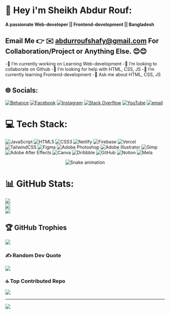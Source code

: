 # 💫 Hey i'm Sheikh Abdur Rouf:

**A passionate Web-developer || Frontend-development || Bangladesh**

## Email Me 👉 ✉️ **abdurroufshafy@gmail.com** For Collaboration/Project or Anything Else. 😊😊

-🔭 I’m currently working on Learning Web-development 
-👯 I’m looking to collaborate on Github
-🤝 I’m looking for help with HTML, CSS, JS
-🌱 I’m currently learning Frontend-development 
-💬 Ask me about HTML, CSS, JS


## 🌐 Socials:
[![Behance](https://img.shields.io/badge/Behance-1769ff?logo=behance&logoColor=white)](https://www.behance.net/sheikhrouf1) [![Facebook](https://img.shields.io/badge/Facebook-%231877F2.svg?logo=Facebook&logoColor=white)](https://www.facebook.com/abdulrofshafy.shafy/) [![Instagram](https://img.shields.io/badge/Instagram-%23E4405F.svg?logo=Instagram&logoColor=white)](https://instagram.com/whois_me_44) [![Stack Overflow](https://img.shields.io/badge/-Stackoverflow-FE7A16?logo=stack-overflow&logoColor=white)](https://stackoverflow.com/users/30891407) [![YouTube](https://img.shields.io/badge/YouTube-%23FF0000.svg?logo=YouTube&logoColor=white)](https://youtube.com/@@abdurroufshafy9861) [![email](https://img.shields.io/badge/Email-D14836?logo=gmail&logoColor=white)](mailto:abdurroufshafy@gmail.com) 

# 💻 Tech Stack:
![JavaScript](https://img.shields.io/badge/javascript-%23323330.svg?style=flat&logo=javascript&logoColor=%23F7DF1E) ![HTML5](https://img.shields.io/badge/html5-%23E34F26.svg?style=flat&logo=html5&logoColor=white) ![CSS3](https://img.shields.io/badge/css3-%231572B6.svg?style=flat&logo=css3&logoColor=white) ![Netlify](https://img.shields.io/badge/netlify-%23000000.svg?style=flat&logo=netlify&logoColor=#00C7B7) ![Firebase](https://img.shields.io/badge/firebase-%23039BE5.svg?style=flat&logo=firebase) ![Vercel](https://img.shields.io/badge/vercel-%23000000.svg?style=flat&logo=vercel&logoColor=white) ![TailwindCSS](https://img.shields.io/badge/tailwindcss-%2338B2AC.svg?style=flat&logo=tailwind-css&logoColor=white) ![Figma](https://img.shields.io/badge/figma-%23F24E1E.svg?style=flat&logo=figma&logoColor=white) ![Adobe Photoshop](https://img.shields.io/badge/adobe%20photoshop-%2331A8FF.svg?style=flat&logo=adobe%20photoshop&logoColor=white) ![Adobe Illustrator](https://img.shields.io/badge/adobe%20illustrator-%23FF9A00.svg?style=flat&logo=adobe%20illustrator&logoColor=white) ![Gimp](https://img.shields.io/badge/Gimp-657D8B?style=flat&logo=gimp&logoColor=FFFFFF) ![Adobe After Effects](https://img.shields.io/badge/Adobe%20After%20Effects-9999FF.svg?style=flat&logo=Adobe%20After%20Effects&logoColor=white) ![Canva](https://img.shields.io/badge/Canva-%2300C4CC.svg?style=flat&logo=Canva&logoColor=white) ![Dribbble](https://img.shields.io/badge/Dribbble-EA4C89?style=flat&logo=dribbble&logoColor=white) ![GitHub](https://img.shields.io/badge/github-%23121011.svg?style=flat&logo=github&logoColor=white) ![Notion](https://img.shields.io/badge/Notion-%23000000.svg?style=flat&logo=notion&logoColor=white) ![Meta](https://img.shields.io/badge/Meta-%230467DF.svg?style=flat&logo=Meta&logoColor=white)
<!-- Snake Game Repo View -->

<div align="center">
  <img src="https://profile-readme-generator.com/assets/snake.svg" alt="Snake animation" />
</div>

# 📊 GitHub Stats:
![](https://github-readme-stats.vercel.app/api?username=shafy88&theme=radical&hide_border=false&include_all_commits=false&count_private=false)<br/>
![](https://nirzak-streak-stats.vercel.app/?user=shafy88&theme=radical&hide_border=false)<br/>
![](https://github-readme-stats.vercel.app/api/top-langs/?username=shafy88&theme=radical&hide_border=false&include_all_commits=false&count_private=false&layout=compact)

## 🏆 GitHub Trophies
![](https://github-profile-trophy.vercel.app/?username=shafy88&theme=radical&no-frame=false&no-bg=true&margin-w=4)

### ✍️ Random Dev Quote
![](https://quotes-github-readme.vercel.app/api?type=horizontal&theme=radical)

### 🔝 Top Contributed Repo
![](https://github-contributor-stats.vercel.app/api?username=shafy88&limit=5&theme=dark&combine_all_yearly_contributions=true)

---
[![](https://visitcount.itsvg.in/api?id=shafy88&icon=0&color=0)](https://visitcount.itsvg.in)

<!-- Proudly created with GPRM ( https://gprm.itsvg.in ) -->
